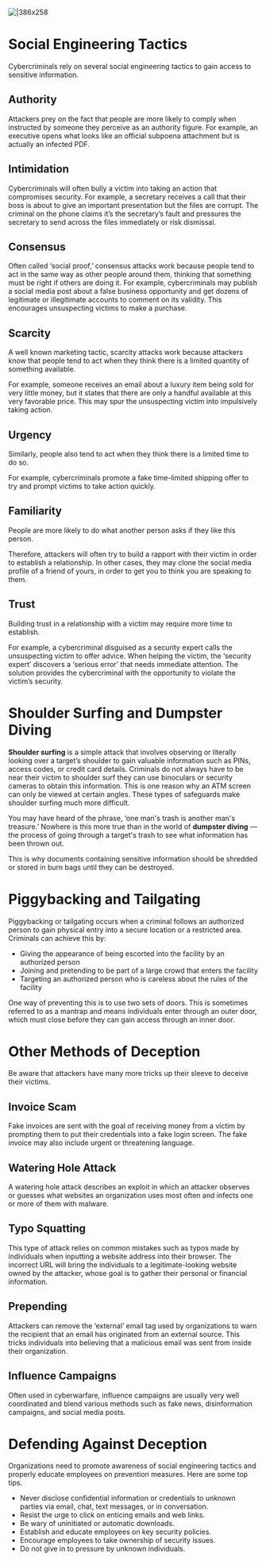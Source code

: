 ![|386x258](https://i.imgur.com/aO5w3nl.jpeg)

# Social Engineering Tactics

Cybercriminals rely on several social engineering tactics to gain access to sensitive information.

## Authority

Attackers prey on the fact that people are more likely to comply when instructed by someone they perceive as an authority figure.
For example, an executive opens what looks like an official subpoena attachment but is actually an infected PDF.

## Intimidation

Cybercriminals will often bully a victim into taking an action that compromises security.
For example, a secretary receives a call that their boss is about to give an important presentation but the files are corrupt. The criminal on the phone claims it’s the secretary’s fault and pressures the secretary to send across the files immediately or risk dismissal.

## Consensus

Often called ‘social proof,’ consensus attacks work because people tend to act in the same way as other people around them, thinking that something must be right if others are doing it.
For example, cybercriminals may publish a social media post about a false business opportunity and get dozens of legitimate or illegitimate accounts to comment on its validity. This encourages unsuspecting victims to make a purchase.

## Scarcity

A well known marketing tactic, scarcity attacks work because attackers know that people tend to act when they think there is a limited quantity of something available.

For example, someone receives an email about a luxury item being sold for very little money, but it states that there are only a handful available at this very favorable price. This may spur the unsuspecting victim into impulsively taking action.

## Urgency

Similarly, people also tend to act when they think there is a limited time to do so.

For example, cybercriminals promote a fake time-limited shipping offer to try and prompt victims to take action quickly.

## Familiarity

People are more likely to do what another person asks if they like this person.

Therefore, attackers will often try to build a rapport with their victim in order to establish a relationship. In other cases, they may clone the social media profile of a friend of yours, in order to get you to think you are speaking to them.

## Trust

Building trust in a relationship with a victim may require more time to establish.

For example, a cybercriminal disguised as a security expert calls the unsuspecting victim to offer advice. When helping the victim, the ‘security expert’ discovers a ‘serious error’ that needs immediate attention. The solution provides the cybercriminal with the opportunity to violate the victim’s security.

# Shoulder Surfing and Dumpster Diving

**Shoulder surfing** is a simple attack that involves observing or literally looking over a target’s shoulder to gain valuable information such as PINs, access codes, or credit card details. Criminals do not always have to be near their victim to shoulder surf they can use binoculars or security cameras to obtain this information. This is one reason why an ATM screen can only be viewed at certain angles. These types of safeguards make shoulder surfing much more difficult.

You may have heard of the phrase, ‘one man's trash is another man's treasure.’ Nowhere is this more true than in the world of **dumpster diving** — the process of going through a target's trash to see what information has been thrown out.

This is why documents containing sensitive information should be shredded or stored in burn bags until they can be destroyed.

# Piggybacking and Tailgating

Piggybacking or tailgating occurs when a criminal follows an authorized person to gain physical entry into a secure location or a restricted area. Criminals can achieve this by:

- Giving the appearance of being escorted into the facility by an authorized person
- Joining and pretending to be part of a large crowd that enters the facility
- Targeting an authorized person who is careless about the rules of the facility

One way of preventing this is to use two sets of doors. This is sometimes referred to as a mantrap and means individuals enter through an outer door, which must close before they can gain access through an inner door.

# Other Methods of Deception

Be aware that attackers have many more tricks up their sleeve to deceive their victims.

## Invoice Scam

Fake invoices are sent with the goal of receiving money from a victim by prompting them to put their credentials into a fake login screen. The fake invoice may also include urgent or threatening language.

## Watering Hole Attack

A watering hole attack describes an exploit in which an attacker observes or guesses what websites an organization uses most often and infects one or more of them with malware.

## Typo Squatting

This type of attack relies on common mistakes such as typos made by individuals when inputting a website address into their browser. The incorrect URL will bring the individuals to a legitimate-looking website owned by the attacker, whose goal is to gather their personal or financial information.

## Prepending

Attackers can remove the ‘external’ email tag used by organizations to warn the recipient that an email has originated from an external source. This tricks individuals into believing that a malicious email was sent from inside their organization.

## Influence Campaigns

Often used in cyberwarfare, influence campaigns are usually very well coordinated and blend various methods such as fake news, disinformation campaigns, and social media posts.

# Defending Against Deception

Organizations need to promote awareness of social engineering tactics and properly educate employees on prevention measures. Here are some top tips.

- Never disclose confidential information or credentials to unknown parties via email, chat, text messages, or in conversation.
- Resist the urge to click on enticing emails and web links.
- Be wary of uninitiated or automatic downloads.
- Establish and educate employees on key security policies.
- Encourage employees to take ownership of security issues.
- Do not give in to pressure by unknown individuals.